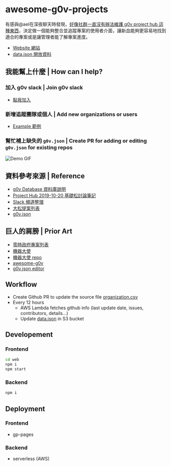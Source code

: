 # awesome-g0v-projects

有感與@ael在深夜聊天時發現，[好像社群一直沒有辦法維護 g0v project hub 這種東西](https://g0v-tw.slack.com/archives/C0386M58S/p1587666570002700)，決定做一個能夠整合並追蹤專案的使用者介面，讓新血能夠更容易地找到適合的專案或是讓管理者能了解專案進度。

- [Website 網站](https://chunyenhuang.github.io/awesome-g0v-projects)
- [data.json 開放資料](https://awesome-g0v-projects-dev-data.s3.amazonaws.com/data.json)

## 我能幫上什麼 | How can I help? 

### 加入 g0v slack | Join g0v slack

- [點我加入](https://join.g0v.tw/)

### 新增追蹤團隊或個人 | Add new organizations or users 

- [Example 範例](https://github.com/chunyenHuang/awesome-g0v-projects/pull/3)

### 幫忙補上缺失的 `g0v.json` | Create PR for adding or editing `g0v.json` for existing repos 

![Demo GIF](docs/add-edit-g0vJson.gif)

## 資料參考來源 | Reference

- [g0v Database 資料庫說明](https://g0v.hackmd.io/eC2vgApVTu2AT7UmHeLDEg?view)
- [Project Hub 2019-10-20 基礎松討論筆記](https://g0v.hackmd.io/ag_WZEvPTYqzkvaukq_-Zw)
- [Slack 頻道整理](https://g0v-tw.slack.com/archives/C02G2SXKX/p1582454881007300)
- [大松提案列表](https://docs.google.com/spreadsheets/d/1C9-g1pvkfqBJbfkjPB0gvfBbBxVlWYJj6tTVwaI5_x8/edit#gid=1563040282)
- [g0v.json](https://github.com/g0v/g0v.json)

## 巨人的肩膀 | Prior Art 

- [零時政府專案列表](https://tomliau33.github.io/G0vProjectList/)
- [機器大使](https://amb.g0v.tw/repos)
- [機器大使 repo](https://github.com/g0v/ambassador)
- [awesome-g0v](https://github.com/g0v/awesome-g0v)
- [g0v.json  editor](https://github.com/g0v/editor)

## Workflow

- Create Github PR to update the source file  [organization.csv](data/organizations.csv)
- Every 12 hours
  - AWS Lambda fetches github info (last update date, issues, contributors, details...)
  - Update [data.json](https://awesome-g0v-projects-dev-data.s3.amazonaws.com/data.json) in S3 bucket
  
## Developement

### Frontend

```bash
cd web
npm i
npm start
```

### Backend

```bash
npm i
```

## Deployment

### Frontend

- gp-pages

### Backend

- serverless (AWS)
